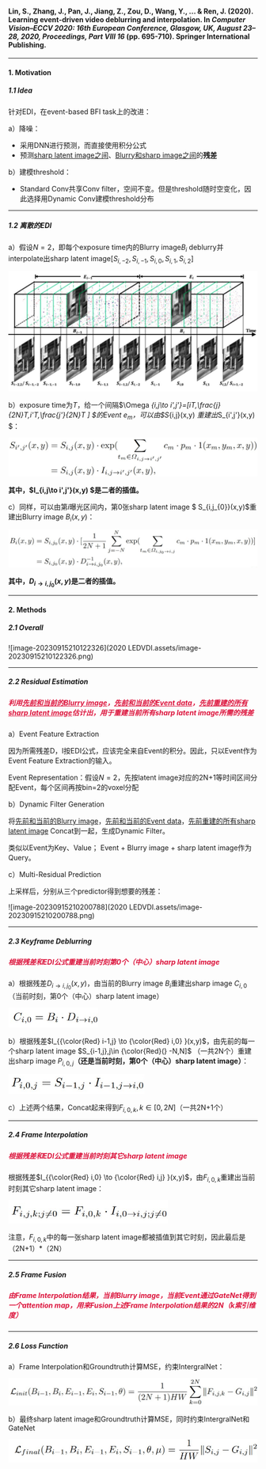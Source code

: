 #### Lin, S., Zhang, J., Pan, J., Jiang, Z., Zou, D., Wang, Y., ... & Ren, J. (2020). Learning event-driven video deblurring and interpolation. In *Computer Vision–ECCV 2020: 16th European Conference, Glasgow, UK, August 23–28, 2020, Proceedings, Part VIII 16* (pp. 695-710). Springer International Publishing.



---

#### 1. Motivation

##### 1.1 Idea

针对EDI，在event-based BFI task上的改进：

a）降噪：

- 采用DNN进行预测，而直接使用积分公式
- 预测<u>sharp latent image之间</u>、<u>Blurry和sharp image之间</u>的**残差**

b）建模threshold：

- Standard Conv共享Conv filter，空间不变。但是threshold随时空变化，因此选择用Dynamic Conv建模threshold分布



---

##### 1.2 离散的EDI

a）假设$N=2$，即每个exposure time内的Blurry image$B_{i}$ deblurry并interpolate出sharp latent image$[S_{i,-2},S_{i,-1},S_{i,0},S_{i,1},S_{i,2}]$

<img src="2020 LEDVDI.assets/image-20230915204842124.png" alt="image-20230915204842124" style="zoom: 67%;" />



b）exposure time为$T$，给一个间隔$\Omega _{i,j\to i',j'}=[iT,\frac{j}{2N}T,i'T,\frac{j'}{2N}T ] $的Event $e_{m}$，可以由$S_{i,j}(x,y) $重建出$S_{i',j'}(x,y) $：

<img src="2020 LEDVDI.assets/image-20230915205538155.png" alt="image-20230915205538155" style="zoom: 50%;" />

**其中，$I_{i,j\to i',j'}(x,y) $是二者的插值。**



c）同样，可以由第$i$曝光区间内，第$0$张sharp latent image $ S_{i,j_{0}}(x,y)$重建出Blurry image $B_{i}(x,y)$：

<img src="2020 LEDVDI.assets/image-20230915205928418.png" alt="image-20230915205928418" style="zoom: 50%;" />

**其中，$D_{i\to i,j_{0}}(x,y)$是二者的插值。**



---

#### 2. Methods

##### 2.1 Overall

![image-20230915210122326](2020 LEDVDI.assets/image-20230915210122326.png)



---

##### 2.2 Residual Estimation

##### <font color=Crimson>利用<u>先前和当前的Blurry image</u>，<u>先前和当前的Event data</u>，<u>先前重建的所有sharp latent image</u>估计出，用于重建当前所有sharp latent image所需的残差</font>



a）Event Feature Extraction

因为所需残差D，I按EDI公式，应该完全来自Event的积分。因此，只以Event作为Event Feature Extraction的输入。

Event Representation：假设$N=2$，先按latent image对应的2N+1等时间区间分配Event，每个区间再按bin=2的voxel分配



b）Dynamic Filter Generation

将<u>先前和当前的Blurry image</u>，<u>先前和当前的Event data</u>，<u>先前重建的所有sharp latent image</u> Concat到一起，生成Dynamic Filter。

类似以Event为Key、Value；	Event + Blurry image + sharp latent image作为Query。



c）Multi-Residual Prediction

上采样后，分别从三个predictor得到想要的残差：

![image-20230915210200788](2020 LEDVDI.assets/image-20230915210200788.png)



---

##### 2.3 Keyframe Deblurring

##### <font color=Crimson>根据残差和EDI公式重建当前时刻第0个（中心）sharp latent image</font>

a）根据残差$D_{i\to i,j_{0}}(x,y)$，由当前的Blurry image $B_{i}$重建出sharp image $C_{i,0}$（当前时刻，第0个（中心）sharp latent image）

<img src="2020 LEDVDI.assets/image-20230915211318788.png" alt="image-20230915211318788" style="zoom:67%;" />

b）根据残差$I_{{\color{Red} i-1,j} \to {\color{Red} i,0} }(x,y)$，由先前的每一个sharp latent image $S_{i-1,j},j\in {\color{Red}(} -N,N]$ （一共2N个）重建出sharp image $P_{i,0,j}$**（还是当前时刻，第0个（中心）sharp latent image）**：

<img src="2020 LEDVDI.assets/image-20230915211530524.png" alt="image-20230915211530524" style="zoom: 67%;" />

c）上述两个结果，Concat起来得到$F_{i,0,k},k\in [0,2N]$（一共2N+1个）



---

##### 2.4 Frame Interpolation

##### <font color=Crimson>根据残差和EDI公式重建当前时刻其它sharp latent image</font>

根据残差$I_{{\color{Red} i,0} \to {\color{Red} i,j} }(x,y)$，由$F_{i,0,k}$重建出当前时刻其它sharp latent image：

<img src="2020 LEDVDI.assets/image-20230915212137126.png" alt="image-20230915212137126" style="zoom:67%;" />

注意，$F_{i,0,k}$中的每一张sharp latent image都被插值到其它时刻，因此最后是（2N+1）*（2N）



---

##### 2.5 Frame Fusion

##### <font color=Crimson>由Frame Interpolation结果，当前Blurry image，当前Event通过GateNet得到一个attention map，用来Fusion上述Frame Interpolation结果的2N（k索引维度）</font>



---

##### 2.6 Loss Function

a）Frame Interpolation和Groundtruth计算MSE，约束IntergralNet：

<img src="2020 LEDVDI.assets/image-20230915213005417.png" alt="image-20230915213005417" style="zoom:67%;" />

b）最终sharp latent image和Groundtruth计算MSE，同时约束IntergralNet和GateNet

<img src="2020 LEDVDI.assets/image-20230915213024725.png" alt="image-20230915213024725" style="zoom:67%;" />